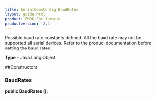 ```yaml
---
title: SerialCommConfig.BaudRates
layout: guide.html 
product: EMDK For Xamarin 
productversion: '2.4' 
---
```

Possible baud rate constants defined. All the baud rate may not be supported all serial devices. Refer to the product documentation before setting the baud rates.

**Type** - Java.Lang.Object

##Constructors
### BaudRates 
**public BaudRates ();**



